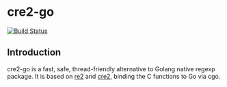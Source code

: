 # cre2-go
[![Build Status](https://app.travis-ci.com/gensliu/cre2-go.svg?branch=master)](https://app.travis-ci.com/gensliu/cre2-go)

## Introduction
cre2-go is a fast, safe, thread-friendly alternative to Golang native regexp package. It is based on [re2](https://github.com/google/re2/) and [cre2](https://github.com/marcomaggi/cre2/), binding the C functions to Go via cgo.

